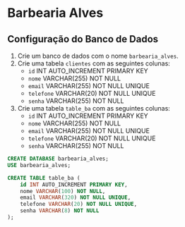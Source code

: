 # Barbearia Alves

<!-- ...existing content... -->

## Configuração do Banco de Dados

1. Crie um banco de dados com o nome `barbearia_alves`.
2. Crie uma tabela `clientes` com as seguintes colunas:
   - `id` INT AUTO_INCREMENT PRIMARY KEY
   - `nome` VARCHAR(255) NOT NULL
   - `email` VARCHAR(255) NOT NULL UNIQUE
   - `telefone` VARCHAR(20) NOT NULL UNIQUE
   - `senha` VARCHAR(255) NOT NULL
3. Crie uma tabela `table_ba` com as seguintes colunas:
   - `id` INT AUTO_INCREMENT PRIMARY KEY
   - `nome` VARCHAR(255) NOT NULL
   - `email` VARCHAR(255) NOT NULL UNIQUE
   - `telefone` VARCHAR(20) NOT NULL UNIQUE
   - `senha` VARCHAR(255) NOT NULL

```sql
CREATE DATABASE barbearia_alves;
USE barbearia_alves;

CREATE TABLE table_ba (
    id INT AUTO_INCREMENT PRIMARY KEY,
    nome VARCHAR(100) NOT NULL,
    email VARCHAR(320) NOT NULL UNIQUE,
    telefone VARCHAR(20) NOT NULL UNIQUE,
    senha VARCHAR(8) NOT NULL
);
```
